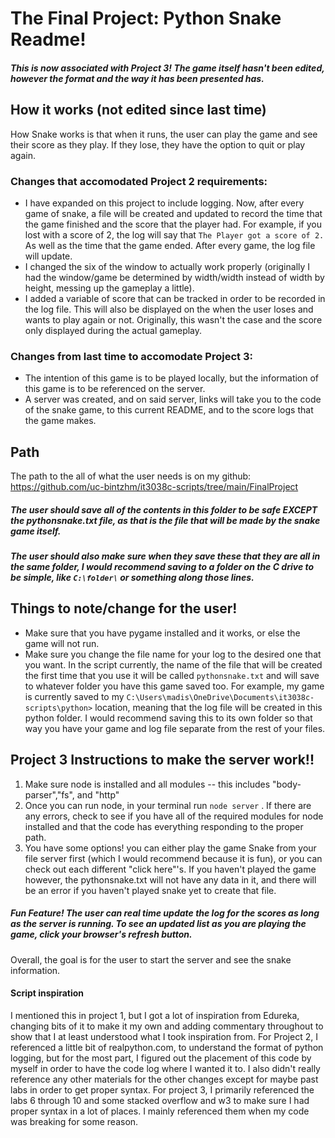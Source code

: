 The Final Project: Python Snake Readme!
======

##### This is now associated with Project 3! The game itself hasn't been edited, however the format and the way it has been presented has.  

## How it works (not edited since last time)

How Snake works is that when it runs, the user can play the game and see their score as they play. If they lose, they have the option to quit or play again.

### Changes that accomodated Project 2 requirements:
 
- I have expanded on this project to include logging. Now, after every game of snake, a file will be created and updated to record the time that the game finished and the score that the player had. For example, if you lost with a score of 2, the log will say that `The Player got a score of 2.` As well as the time that the game ended. After every game, the log file will update.
- I changed the six of the window to actually work properly (originally I had the window/game be determined by width/width instead of width by height, messing up the gameplay a little). 
- I added a variable of score that can be tracked in order to be recorded in the log file. This will also be displayed on the when the user loses and wants to play again or not. Originally, this wasn't the case and the score only displayed during the actual gameplay. 

### Changes from last time to accomodate Project 3:

- The intention of this game is to be played locally, but the information of this game is to be referenced on the server. 
- A server was created, and on said server, links will take you to the code of the snake game, to this current README, and to the score logs that the game makes.

## Path

The path to the all of what the user needs is on my github: https://github.com/uc-bintzhm/it3038c-scripts/tree/main/FinalProject

##### The user should save all of the contents in this folder to be safe EXCEPT the pythonsnake.txt file, as that is the file that will be made by the snake game itself. 
##### The user should also make sure when they save these that they are all in the same folder, I would recommend saving to a folder on the C drive to be simple, like `C:\folder\` or something along those lines.

## Things to note/change for the user!

- Make sure that you have pygame installed and it works, or else the game will not run. 
- Make sure you change the file name for your log to the desired one that you want. In the script currently, the name of the file that will be created the first time that you use it will be called `pythonsnake.txt` and will save to whatever folder you have this game saved too. For example, my game is currently saved to my `C:\Users\madis\OneDrive\Documents\it3038c-scripts\python>` location, meaning that the log file will be created in this python folder. I would recommend saving this to its own folder so that way you have your game and log file separate from the rest of your files.

## Project 3 Instructions to make the server work!!
1. Make sure node is installed and all modules -- this includes "body-parser","fs", and "http"
2. Once you can run node, in your terminal run `node server` . If there are any errors, check to see if you have all of the required modules for node installed and that the code has everything responding to the proper path. 
3. You have some options! you can either play the game Snake from your file server first (which I would recommend because it is fun), or you can check out each different "click here"'s. If you haven't played the game however, the pythonsnake.txt will not have any data in it, and there will be an error if you haven't played snake yet to create that file. 
##### Fun Feature! The user can real time update the log for the scores as long as the server is running. To see an updated list as you are playing the game, click your browser's refresh button. 

Overall, the goal is for the user to start the server and see the snake information. 


#### Script inspiration
I mentioned this in project 1, but I got a lot of inspiration from Edureka, changing bits of it to make it my own and adding commentary throughout to show that I at least understood what I took inspiration from. For Project 2, I referenced a little bit of realpython.com, to understand the format of python logging, but for the most part, I figured out the placement of this code by myself in order to have the code log where I wanted it to. I also didn't really reference any other materials for the other changes except for maybe past labs in order to get proper syntax. For project 3, I primarily referenced the labs 6 through 10 and some stacked overflow and w3 to make sure I had proper syntax in a lot of places. I mainly referenced them when my code was breaking for some reason.
